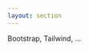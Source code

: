```yaml
---
layout: section
---
```


<EmojiTitle title="CSS-Frameworks" emoji="💻">
  Bootstrap, Tailwind, ...
</EmojiTitle>

<PageNumber/>
